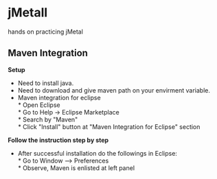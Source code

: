 # jMetall
hands on practicing jMetal 

## Maven Integration
**Setup**<br>
* Need to install java.<br>
* Need to download and give maven path on your envirment variable.<br>
* Maven integration for eclipse<br>
       * Open Eclipse<br>
       * Go to Help -> Eclipse Marketplace<br>
       * Search by "Maven"<br>
       * Click "Install" button at "Maven Integration for Eclipse" section<br>

**Follow the instruction step by step**<br>
* After successful installation do the followings in Eclipse:<br>
       * Go to Window --> Preferences <br>
       * Observe, Maven is enlisted at left panel <br>

